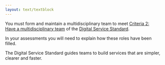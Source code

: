 ```yaml
---
layout: text/textblock
---
```

You must form and maintain a multidisciplinary team to meet [Criteria 2: Have a multidisciplinary team](https://www.dta.gov.au/standard/2-multidisciplinary-team/) of the [Digital Service Standard](https://www.dta.gov.au/standard/).

In your assessments you will need to explain how these roles have been filled.

The Digital Service Standard guides teams to build services that are simpler, clearer and faster.
